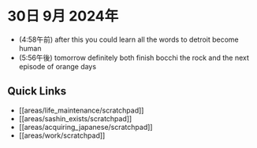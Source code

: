 # 30日 9月 2024年
- (4:58午前) after this you could learn all the words to detroit become human
- (5:56午後) tomorrow definitely both finish bocchi the rock and the next episode of orange days

 



## Quick Links
- [[areas/life_maintenance/scratchpad]]
- [[areas/sashin_exists/scratchpad]]
- [[areas/acquiring_japanese/scratchpad]]
- [[areas/work/scratchpad]]
